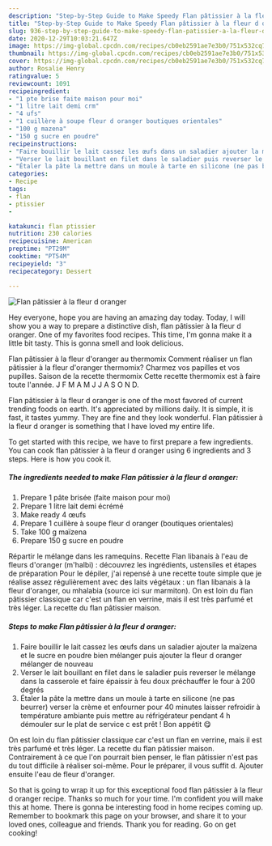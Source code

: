 ```yaml
---
description: "Step-by-Step Guide to Make Speedy Flan pâtissier à la fleur d oranger"
title: "Step-by-Step Guide to Make Speedy Flan pâtissier à la fleur d oranger"
slug: 936-step-by-step-guide-to-make-speedy-flan-patissier-a-la-fleur-d-oranger
date: 2020-12-29T10:03:21.647Z
image: https://img-global.cpcdn.com/recipes/cb0eb2591ae7e3b0/751x532cq70/flan-patissier-a-la-fleur-d-oranger-photo-principale-de-la-recette.jpg
thumbnail: https://img-global.cpcdn.com/recipes/cb0eb2591ae7e3b0/751x532cq70/flan-patissier-a-la-fleur-d-oranger-photo-principale-de-la-recette.jpg
cover: https://img-global.cpcdn.com/recipes/cb0eb2591ae7e3b0/751x532cq70/flan-patissier-a-la-fleur-d-oranger-photo-principale-de-la-recette.jpg
author: Rosalie Henry
ratingvalue: 5
reviewcount: 1091
recipeingredient:
- "1 pte brise faite maison pour moi"
- "1 litre lait demi crm"
- "4 ufs"
- "1 cuillère à soupe fleur d oranger boutiques orientales"
- "100 g mazena"
- "150 g sucre en poudre"
recipeinstructions:
- "Faire bouillir le lait cassez les œufs dans un saladier ajouter la maïzena et le sucre en poudre bien mélanger puis ajouter la fleur d oranger mélanger de nouveau"
- "Verser le lait bouillant en filet dans le saladier puis reverser le mélange dans la casserole et faire épaissir à feu doux préchauffer le four à 200 degrés"
- "Étaler la pâte la mettre dans un moule à tarte en silicone (ne pas beurrer) verser la crème et enfourner pour 40 minutes laisser refroidir à température ambiante puis mettre au réfrigérateur pendant 4 h démouler sur le plat de service c est prêt ! Bon appétit 😋"
categories:
- Recipe
tags:
- flan
- ptissier
- 

katakunci: flan ptissier  
nutrition: 230 calories
recipecuisine: American
preptime: "PT29M"
cooktime: "PT54M"
recipeyield: "3"
recipecategory: Dessert

---
```



![Flan pâtissier à la fleur d oranger](https://img-global.cpcdn.com/recipes/cb0eb2591ae7e3b0/751x532cq70/flan-patissier-a-la-fleur-d-oranger-photo-principale-de-la-recette.jpg)

Hey everyone, hope you are having an amazing day today. Today, I will show you a way to prepare a distinctive dish, flan pâtissier à la fleur d oranger. One of my favorites food recipes. This time, I'm gonna make it a little bit tasty. This is gonna smell and look delicious.

Flan pâtissier à la fleur d&#39;oranger au thermomix Comment réaliser un flan pâtissier à la fleur d&#39;oranger thermomix? Charmez vos papilles et vos pupilles. Saison de la recette thermomix Cette recette thermomix est à faire toute l&#39;année. J F M A M J J A S O N D.

Flan pâtissier à la fleur d oranger is one of the most favored of current trending foods on earth. It's appreciated by millions daily. It is simple, it is fast, it tastes yummy. They are fine and they look wonderful. Flan pâtissier à la fleur d oranger is something that I have loved my entire life.


To get started with this recipe, we have to first prepare a few ingredients. You can cook flan pâtissier à la fleur d oranger using 6 ingredients and 3 steps. Here is how you cook it.

<!--inarticleads1-->

##### The ingredients needed to make Flan pâtissier à la fleur d oranger:

1. Prepare 1 pâte brisée (faite maison pour moi)
1. Prepare 1 litre lait demi écrémé
1. Make ready 4 œufs
1. Prepare 1 cuillère à soupe fleur d oranger (boutiques orientales)
1. Take 100 g maïzena
1. Prepare 150 g sucre en poudre


Répartir le mélange dans les ramequins. Recette Flan libanais à l&#39;eau de fleurs d&#39;oranger (m&#39;halbi) : découvrez les ingrédients, ustensiles et étapes de préparation Pour le dépiler, j&#39;ai repensé à une recette toute simple que je réalise assez régulièrement avec des laits végétaux : un flan libanais à la fleur d&#39;oranger, ou mhalabia (source ici sur marmiton). On est loin du flan pâtissier classique car c&#39;est un flan en verrine, mais il est très parfumé et très léger. La recette du flan pâtissier maison. 

<!--inarticleads2-->

##### Steps to make Flan pâtissier à la fleur d oranger:

1. Faire bouillir le lait cassez les œufs dans un saladier ajouter la maïzena et le sucre en poudre bien mélanger puis ajouter la fleur d oranger mélanger de nouveau
1. Verser le lait bouillant en filet dans le saladier puis reverser le mélange dans la casserole et faire épaissir à feu doux préchauffer le four à 200 degrés
1. Étaler la pâte la mettre dans un moule à tarte en silicone (ne pas beurrer) verser la crème et enfourner pour 40 minutes laisser refroidir à température ambiante puis mettre au réfrigérateur pendant 4 h démouler sur le plat de service c est prêt ! Bon appétit 😋


On est loin du flan pâtissier classique car c&#39;est un flan en verrine, mais il est très parfumé et très léger. La recette du flan pâtissier maison. Contrairement à ce que l&#39;on pourrait bien penser, le flan pâtissier n&#39;est pas du tout difficile à réaliser soi-même. Pour le préparer, il vous suffit d. Ajouter ensuite l&#39;eau de fleur d&#39;oranger. 

So that is going to wrap it up for this exceptional food flan pâtissier à la fleur d oranger recipe. Thanks so much for your time. I'm confident you will make this at home. There is gonna be interesting food in home recipes coming up. Remember to bookmark this page on your browser, and share it to your loved ones, colleague and friends. Thank you for reading. Go on get cooking!
